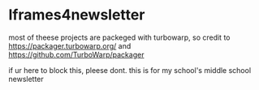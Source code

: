 # Iframes4newsletter

most of theese projects are packeged with turbowarp, so credit to https://packager.turbowarp.org/ and https://github.com/TurboWarp/packager

if ur here to block this, pleese dont. this is for my school's middle school newsletter
